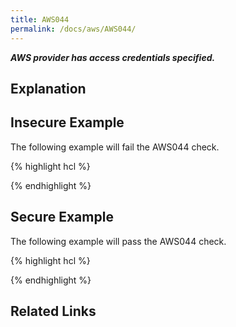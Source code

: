 ```yaml
---
title: AWS044
permalink: /docs/aws/AWS044/
---
```


***AWS provider has access credentials specified.***

## Explanation





## Insecure Example

The following example will fail the AWS044 check.

{% highlight hcl %}



{% endhighlight %}

## Secure Example

The following example will pass the AWS044 check.

{% highlight hcl %}



{% endhighlight %}

## Related Links


